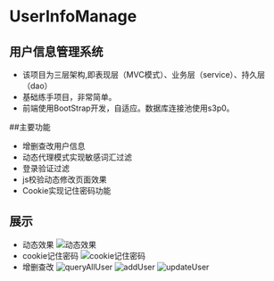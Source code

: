 # UserInfoManage
## 用户信息管理系统
 - 该项目为三层架构,即表现层（MVC模式）、业务层（service）、持久层（dao）
 - 基础练手项目，非常简单。
 - 前端使用BootStrap开发，自适应。数据库连接池使用s3p0。

##主要功能
- 增删查改用户信息
- 动态代理模式实现敏感词汇过滤
- 登录验证过滤
- js校验动态修改页面效果
- Cookie实现记住密码功能

## 展示
- 动态效果
![动态效果](https://ws2.sinaimg.cn/large/007ThgE5gy1g5c5l1dngij31hc0rrgmr.jpg)
- cookie记住密码
![cookie记住密码](https://ws1.sinaimg.cn/large/007ThgE5gy1g5c5q1rxipj31hc0u0ade.jpg)
- 增删查改
![queryAllUser](https://ws1.sinaimg.cn/large/007ThgE5gy1g5c5l1rr8nj31hc0rwjuw.jpg)
![addUser](https://wx3.sinaimg.cn/large/007ThgE5gy1g5c5l0sin0j31hc0rumyq.jpg)
![updateUser](https://wx4.sinaimg.cn/large/007ThgE5gy1g5c5l1124dj31hc0rvq4o.jpg)
